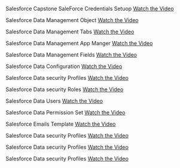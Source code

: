Salesforce Capstone
SaleForce Credentials Setuop
[Watch the Video](https://drive.google.com/file/d/1B70V2LhlauGY5idwevvuFHtwlax-BJfu/view?usp=drive_link)

Salesforce Data Management Object
[Watch the Video](https://drive.google.com/file/d/1TuyonBpzuAUh81XeRQzWu-7Tvf2C3Ber/view?usp=drive_link)

Salesforce Data Management Tabs
[Watch the Video](https://drive.google.com/file/d/1oMYAgBGS6UxQOqoX_ZmS9xn1b79jsHal/view?usp=drive_link)

Salesforce Data Management App Manger
[Watch the Video](https://drive.google.com/file/d/1GwePfilgpTSZIrIkpVeLzVfqft1LbdPE/view?usp=drive_link)

Salesforce Data Management Fields
[Watch the Video](https://drive.google.com/file/d/1jA_IpaoBNVZmUNybXDCvOE5Kf_fl1TIR/view?usp=drive_link)

Salesforce Data Configuration
[Watch the Video](https://drive.google.com/file/d/1OtELRwVVnW1iAzHhkvtk7_OT_Ts3nwo4/view?usp=drive_link)

Salesforce Data security Profiles
[Watch the Video](https://drive.google.com/file/d/131NIY8qVBPkw7Us4yI0GlDz4UsW3EGqq/view?usp=drive_link)

Salesforce Data security Roles
[Watch the Video](https://drive.google.com/file/d/1cS05b3SFS8QBTdqxwq9TQJF8AdSWd_NN/view?usp=sharing)

Salesforce Data Users
[Watch the Video](https://drive.google.com/file/d/12WLwZCxl1wA6cIIycThq-ARoonpXl-rQ/view?usp=drive_link)

Salesforce Data Permission Set
[Watch the Video](https://drive.google.com/file/d/1XmO_JDRmVLsOQ9V0T6P4G2zk1haZ-1zf/view?usp=sharing)

Salesforce Emails Template
[Watch the Video](https://drive.google.com/file/d/1XkcL5FNuKysBv63bxQnALVz3csY7yj-o/view?usp=drive_link)

Salesforce Data security Profiles
[Watch the Video]()

Salesforce Data security Profiles
[Watch the Video]()

Salesforce Data security Profiles
[Watch the Video]()
